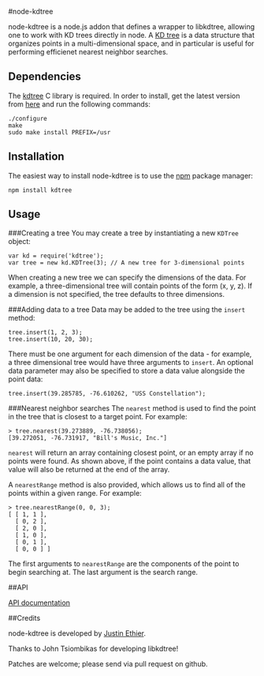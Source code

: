 #node-kdtree

node-kdtree is a node.js addon that defines a wrapper to libkdtree, allowing one to work with KD trees directly in node. A [KD tree](http://en.wikipedia.org/wiki/Kd-tree) is a data structure that organizes points in a multi-dimensional space, and in particular is useful for performing efficienet nearest neighbor searches.

## Dependencies
The [kdtree](http://code.google.com/p/kdtree/) C library is required. In order to install, get the latest version from [here](http://code.google.com/p/kdtree/downloads/list) and run the following commands:

    ./configure
    make
    sudo make install PREFIX=/usr 

## Installation
The easiest way to install node-kdtree is to use the [npm](https://github.com/isaacs/npm) package manager:

    npm install kdtree

## Usage

###Creating a tree
You may create a tree by instantiating a new `KDTree` object:

    var kd = require('kdtree');
    var tree = new kd.KDTree(3); // A new tree for 3-dimensional points

When creating a new tree we can specify the dimensions of the data. For example, a three-dimensional tree will contain points of the form (x, y, z). If a dimension is not specified, the tree defaults to three dimensions.

###Adding data to a tree
Data may be added to the tree using the `insert` method:

    tree.insert(1, 2, 3);
    tree.insert(10, 20, 30);

There must be one argument for each dimension of the data - for example, a three dimensional tree would have three arguments to `insert`. An optional data parameter may also be specified to store a data value alongside the point data:

    tree.insert(39.285785, -76.610262, "USS Constellation");

###Nearest neighbor searches
The `nearest` method is used to find the point in the tree that is closest to a target point. For example:

    > tree.nearest(39.273889, -76.738056);
    [39.272051, -76.731917, "Bill's Music, Inc."]

`nearest` will return an array containing closest point, or an empty array if no points were found. As shown above, if the point contains a data value, that value will also be returned at the end of the array.


A `nearestRange` method is also provided, which allows us to find all of the points within a given range. For example:

    > tree.nearestRange(0, 0, 3);
    [ [ 1, 1 ],
      [ 0, 2 ],
      [ 2, 0 ],
      [ 1, 0 ],
      [ 0, 1 ],
      [ 0, 0 ] ]

The first arguments to `nearestRange` are the components of the point to begin searching at. The last argument is the search range.

##API

[API documentation](https://github.com/justinethier/node-kdtree/blob/master/doc/API.markdown)

##Credits

node-kdtree is developed by [Justin Ethier](http://github.com/justinethier).

Thanks to John Tsiombikas for developing libkdtree!

Patches are welcome; please send via pull request on github.
